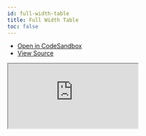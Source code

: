 ```yaml
---
id: full-width-table
title: Full Width Table
toc: false
---
```


- [Open in CodeSandbox](https://codesandbox.io/s/github/tannerlinsley/react-table/tree/master/examples/full-width-table)
- [View Source](https://github.com/tannerlinsley/react-table/tree/master/examples/full-width-table)

<iframe
  src="https://codesandbox.io/embed/github/tannerlinsley/react-table/tree/master/examples/full-width-table?autoresize=1&fontsize=14&theme=dark"
  title="tannerlinsley/react-table: full-width-table"
  sandbox="allow-forms allow-modals allow-popups allow-presentation allow-same-origin allow-scripts"
  style={{
    width: '100%',
    height: '80vh',
    border: '0',
    borderRadius: 8,
    overflow: 'hidden',
    position: 'static',
    zIndex: 0,
  }}
></iframe>
